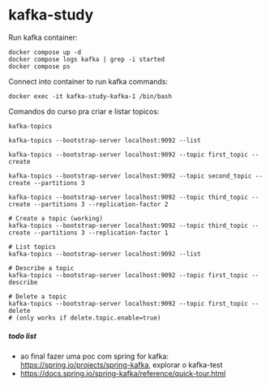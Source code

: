 # kafka-study

Run kafka container:
~~~
docker compose up -d
docker compose logs kafka | grep -i started
docker compose ps      
~~~

Connect into container to run kafka commands:
~~~
docker exec -it kafka-study-kafka-1 /bin/bash
~~~

Comandos do curso pra criar e listar topicos: 
~~~
kafka-topics 

kafka-topics --bootstrap-server localhost:9092 --list 

kafka-topics --bootstrap-server localhost:9092 --topic first_topic --create

kafka-topics --bootstrap-server localhost:9092 --topic second_topic --create --partitions 3

kafka-topics --bootstrap-server localhost:9092 --topic third_topic --create --partitions 3 --replication-factor 2

# Create a topic (working)
kafka-topics --bootstrap-server localhost:9092 --topic third_topic --create --partitions 3 --replication-factor 1

# List topics
kafka-topics --bootstrap-server localhost:9092 --list 

# Describe a topic
kafka-topics --bootstrap-server localhost:9092 --topic first_topic --describe

# Delete a topic 
kafka-topics --bootstrap-server localhost:9092 --topic first_topic --delete
# (only works if delete.topic.enable=true)

~~~


##### todo list
- ao final fazer uma poc com spring for kafka: https://spring.io/projects/spring-kafka, explorar o kafka-test
- https://docs.spring.io/spring-kafka/reference/quick-tour.html